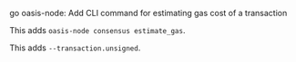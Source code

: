 go oasis-node: Add CLI command for estimating gas cost of a transaction

This adds `oasis-node consensus estimate_gas`.

This adds `--transaction.unsigned`.
